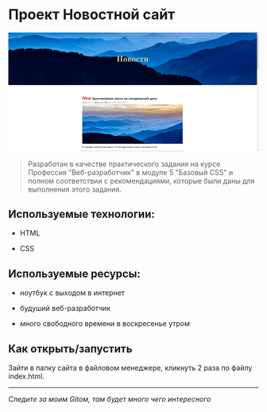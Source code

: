 # Проект **Новостной сайт** 
![demo](/demo.png)
> Разработан в качестве практического задания на курсе Профессия "Веб-разработчик" в модуле 5 "Базовый CSS" и полном соответствии с рекомендациями, которые были даны для выполнения этого задания.

## Используемые технологии:

* HTML

* CSS

## Используемые ресурсы:

* ноутбук с выходом в интернет

* будуший веб-разработчик

* много свободного времени в воскресенье утром



## Как открыть/запустить

Зайти в папку сайта в файловом менеджере, кликнуть 2 раза по файлу index.html.


---
*Следите за моим Gitом, там будет много чего интересного*